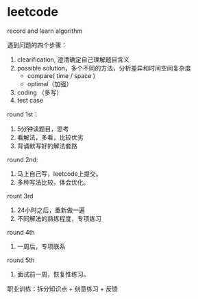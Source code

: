 # leetcode

record  and learn algorithm

遇到问题的四个步骤：

1. clearification, 澄清确定自己理解题目含义
2. possible solution，多个不同的方法，分析差异和时间空间复杂度
    - compare( time / space )
    - optimal（加强）
3. coding （多写）
4. test case

round 1st：

1. 5分钟读题目，思考
2. 看解法，多看，比较优劣
3. 背诵默写好的解法套路

round 2nd:

1. 马上自己写，leetcode上提交。
2. 多种写法比较，体会优化。

rount 3rd

1. 24小时之后，重新做一遍
2. 不同解法的熟练程度，专项练习

round 4th

1. 一周后，专项联系

round 5th

1. 面试前一周，恢复性练习。

职业训练：拆分知识点 + 刻意练习 + 反馈
